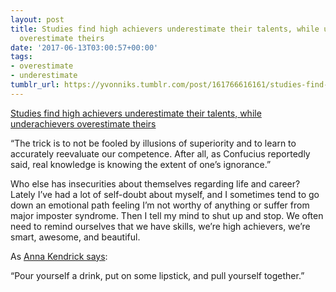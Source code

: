 ```yaml
---
layout: post
title: Studies find high achievers underestimate their talents, while underachievers
  overestimate theirs
date: '2017-06-13T03:00:57+00:00'
tags:
- overestimate
- underestimate
tumblr_url: https://yvonniks.tumblr.com/post/161766616161/studies-find-high-achievers-underestimate-their
---
```

[Studies find high achievers underestimate their talents, while underachievers overestimate theirs](https://qz.com/992127/studies-find-high-achievers-underestimate-their-talents-while-underachievers-overestimate-theirs/)  

“The trick is to not be fooled by illusions of superiority and to learn to accurately reevaluate our competence. After all, as Confucius reportedly said, real knowledge is knowing the extent of one’s ignorance.”

Who else has insecurities about themselves regarding life and career? Lately I’ve had a lot of self-doubt about myself, and I sometimes tend to go down an emotional path feeling I’m not worthy of anything or suffer from major imposter syndrome. Then I tell my mind to shut up and stop. We often need to remind ourselves that we have skills, we’re high achievers, we’re smart, awesome, and beautiful.&nbsp;

As [Anna Kendrick says](http://gph.is/1jWOROy):&nbsp;

“Pour yourself a drink, put on some lipstick, and pull yourself together.”&nbsp;

